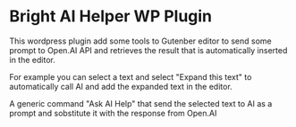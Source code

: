 # Bright AI Helper WP Plugin
This wordpress plugin add some tools to Gutenber editor to send some prompt to Open.AI API and retrieves the result that is automatically inserted in the editor.

For example you can select a text and select "Expand this text" to automatically call AI and add the expanded text in the editor.

A generic command "Ask AI Help" that send the selected text to AI as a prompt and sobstitute it with the response from Open.AI


